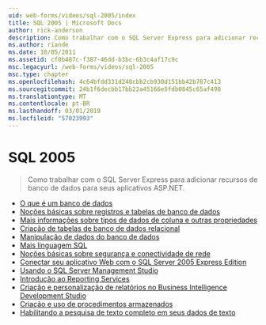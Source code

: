 ```yaml
---
uid: web-forms/videos/sql-2005/index
title: SQL 2005 | Microsoft Docs
author: rick-anderson
description: Como trabalhar com o SQL Server Express para adicionar recursos de banco de dados para seus aplicativos ASP.NET.
ms.author: riande
ms.date: 10/05/2011
ms.assetid: cf0b487c-f387-46dd-b3bc-6b3c4af17c9c
msc.legacyurl: /web-forms/videos/sql-2005
msc.type: chapter
ms.openlocfilehash: 4c64bfdd331d248cbb2cb930d151bb42b787c413
ms.sourcegitcommit: 24b1f6decbb17bb22a45166e5fdb0845c65af498
ms.translationtype: MT
ms.contentlocale: pt-BR
ms.lasthandoff: 03/01/2019
ms.locfileid: "57023993"
---
```

<a name="sql-2005"></a>SQL 2005
====================
> Como trabalhar com o SQL Server Express para adicionar recursos de banco de dados para seus aplicativos ASP.NET.


- [O que é um banco de dados](what-is-a-database.md)
- [Noções básicas sobre registros e tabelas de banco de dados](understanding-database-tables-and-records.md)
- [Mais informações sobre tipos de dados de coluna e outras propriedades](more-about-column-data-types-and-other-properties.md)
- [Criação de tabelas de banco de dados relacional](designing-relational-database-tables.md)
- [Manipulação de dados do banco de dados](manipulating-database-data.md)
- [Mais linguagem SQL](more-structured-query-language.md)
- [Noções básicas sobre segurança e conectividade de rede](understanding-security-and-network-connectivity.md)
- [Conectar seu aplicativo Web com o SQL Server 2005 Express Edition](connecting-your-web-application-to-sql-server-2005-express-edition.md)
- [Usando o SQL Server Management Studio](using-sql-server-management-studio.md)
- [Introdução ao Reporting Services](getting-started-with-reporting-services.md)
- [Criação e personalização de relatórios no Business Intelligence Development Studio](building-and-customizing-reports-in-business-intelligence-development-studio.md)
- [Criação e uso de procedimentos armazenados](creating-and-using-stored-procedures.md)
- [Habilitando a pesquisa de texto completo em seus dados de texto](enabling-full-text-search-in-your-text-data.md)
